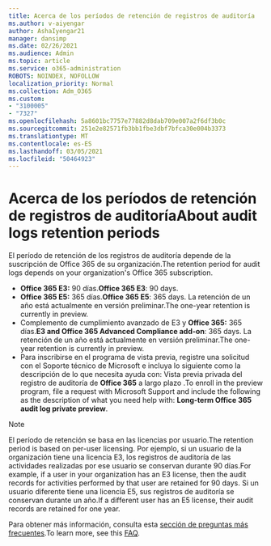 ```yaml
---
title: Acerca de los períodos de retención de registros de auditoría
ms.author: v-aiyengar
author: AshaIyengar21
manager: dansimp
ms.date: 02/26/2021
ms.audience: Admin
ms.topic: article
ms.service: o365-administration
ROBOTS: NOINDEX, NOFOLLOW
localization_priority: Normal
ms.collection: Adm_O365
ms.custom:
- "3100005"
- "7327"
ms.openlocfilehash: 5a8601bc7757e77882d8dab709e007a2f6df3b0c
ms.sourcegitcommit: 251e2e82571fb3bb1fbe3dbf7bfca30e004b3373
ms.translationtype: MT
ms.contentlocale: es-ES
ms.lasthandoff: 03/05/2021
ms.locfileid: "50464923"
---
```

# <a name="about-audit-logs-retention-periods"></a><span data-ttu-id="cbc6d-102">Acerca de los períodos de retención de registros de auditoría</span><span class="sxs-lookup"><span data-stu-id="cbc6d-102">About audit logs retention periods</span></span>

<span data-ttu-id="cbc6d-103">El período de retención de los registros de auditoría depende de la suscripción de Office 365 de su organización.</span><span class="sxs-lookup"><span data-stu-id="cbc6d-103">The retention period for audit logs depends on your organization's Office 365 subscription.</span></span>

- <span data-ttu-id="cbc6d-104">**Office 365 E3:** 90 días.</span><span class="sxs-lookup"><span data-stu-id="cbc6d-104">**Office 365 E3**: 90 days.</span></span>
- <span data-ttu-id="cbc6d-105">**Office 365 E5:** 365 días.</span><span class="sxs-lookup"><span data-stu-id="cbc6d-105">**Office 365 E5**: 365 days.</span></span> <span data-ttu-id="cbc6d-106">La retención de un año está actualmente en versión preliminar.</span><span class="sxs-lookup"><span data-stu-id="cbc6d-106">The one-year retention is currently in preview.</span></span>
- <span data-ttu-id="cbc6d-107">Complemento de cumplimiento avanzado de E3 y **Office 365:** 365 días.</span><span class="sxs-lookup"><span data-stu-id="cbc6d-107">**E3 and Office 365 Advanced Compliance add-on**: 365 days.</span></span> <span data-ttu-id="cbc6d-108">La retención de un año está actualmente en versión preliminar.</span><span class="sxs-lookup"><span data-stu-id="cbc6d-108">The one-year retention is currently in preview.</span></span>
- <span data-ttu-id="cbc6d-109">Para inscribirse en el programa de vista previa, registre una solicitud con el Soporte técnico de Microsoft e incluya lo siguiente como la descripción de lo que necesita ayuda con: Vista previa privada del registro de auditoría de **Office 365** a largo plazo .</span><span class="sxs-lookup"><span data-stu-id="cbc6d-109">To enroll in the preview program, file a request with Microsoft Support and include the following as the description of what you need help with: **Long-term Office 365 audit log private preview**.</span></span>
> [!NOTE]
> <span data-ttu-id="cbc6d-110">El período de retención se basa en las licencias por usuario.</span><span class="sxs-lookup"><span data-stu-id="cbc6d-110">The retention period is based on per-user licensing.</span></span> <span data-ttu-id="cbc6d-111">Por ejemplo, si un usuario de la organización tiene una licencia E3, los registros de auditoría de las actividades realizadas por ese usuario se conservan durante 90 días.</span><span class="sxs-lookup"><span data-stu-id="cbc6d-111">For example, if a user in your organization has an E3 license, then the audit records for activities performed by that user are retained for 90 days.</span></span> <span data-ttu-id="cbc6d-112">Si un usuario diferente tiene una licencia E5, sus registros de auditoría se conservan durante un año.</span><span class="sxs-lookup"><span data-stu-id="cbc6d-112">If a different user has an E5 license, their audit records are retained for one year.</span></span>

<span data-ttu-id="cbc6d-113">Para obtener más información, consulta esta [sección de preguntas más frecuentes](https://go.microsoft.com/fwlink/?linkid=2115336).</span><span class="sxs-lookup"><span data-stu-id="cbc6d-113">To learn more, see this [FAQ](https://go.microsoft.com/fwlink/?linkid=2115336).</span></span>